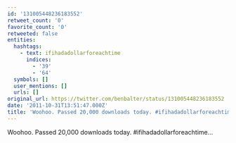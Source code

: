 ```yaml
---
id: '131005448236183552'
retweet_count: '0'
favorite_count: '0'
retweeted: false
entities:
  hashtags:
    - text: ifihadadollarforeachtime
      indices:
        - '39'
        - '64'
  symbols: []
  user_mentions: []
  urls: []
original_url: https://twitter.com/benbalter/status/131005448236183552
date: '2011-10-31T13:51:47.000Z'
title: 'Woohoo. Passed 20,000 downloads today. #ifihadadollarforeachtime...'
---
```


Woohoo. Passed 20,000 downloads today. #ifihadadollarforeachtime...